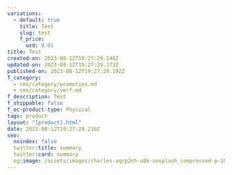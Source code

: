 ```yaml
---
variations:
  - default: true
    title: Test
    slug: test
    f_price:
      usd: 0.01
title: Test
created-on: 2023-08-12T19:27:29.148Z
updated-on: 2023-08-12T19:27:29.173Z
published-on: 2023-08-12T19:27:29.192Z
f_category:
  - cms/category/promoties.md
  - cms/category/verf.md
f_description: Test
f_shippable: false
f_ec-product-type: Physical
tags: product
layout: "[product].html"
date: 2023-08-12T19:27:29.210Z
seo:
  noindex: false
  twitter:title: summary
  twitter:card: summary
  og:image: /assets/images/charles-aqrp2nh-o8k-unsplash_compressed-p-1080.jpeg
---
```

